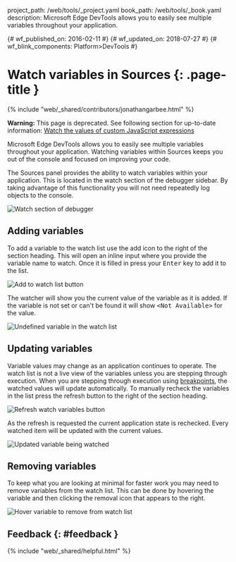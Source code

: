 project_path: /web/tools/_project.yaml
book_path: /web/tools/_book.yaml
description: Microsoft Edge DevTools allows you to easily see multiple variables throughout your application.

{# wf_published_on: 2016-02-11 #}
{# wf_updated_on: 2018-07-27 #}
{# wf_blink_components: Platform>DevTools #}

# Watch variables in Sources {: .page-title }

{% include "web/_shared/contributors/jonathangarbee.html" %}

<aside class="warning">
  <b>Warning:</b> This page is deprecated. See following section for up-to-date
  information: <a href="reference#watch">Watch the values of custom JavaScript
  expressions</a>
</aside>

Microsoft Edge DevTools allows you to easily see multiple variables throughout your application.
Watching variables within Sources keeps you out of the console and focused on improving your code.

The Sources panel provides the ability to watch variables within your application.
This is located in the watch section of the debugger sidebar.
By taking advantage of this functionality you will not need repeatedly log objects to the console.

![Watch section of debugger](imgs/sources-watch-variables-location.png)

## Adding variables

To add a variable to the watch list use the add icon to the right of the section heading.
This will open an inline input where you provide the variable name to watch.
Once it is filled in press your <kbd>Enter</kbd> key to add it to the list.

![Add to watch list button](imgs/add-variable-to-watch.png)

The watcher will show you the current value of the variable as it is added.
If the variable is not set or can't be found it will show <samp>&lt;Not Available&gt;</samp> for the value.

![Undefined variable in the watch list](imgs/undefined-variable-in-watch.png)

## Updating variables

Variable values may change as an application continues to operate.
The watch list is not a live view of the variables unless you are stepping through execution.
When you are stepping through execution using [breakpoints](breakpoints), the watched values will update automatically.
To manually recheck the variables in the list press the refresh button to the right of the section heading.

![Refresh watch variables button](imgs/refresh-variables-being-watched.png)

As the refresh is requested the current application state is rechecked.
Every watched item will be updated with the current values.

![Updated variable being watched](imgs/updated-variable-being-watched.png)

## Removing variables

To keep what you are looking at minimal for faster work you may need to remove variables from the watch list.
This can be done by hovering the variable and then clicking the removal icon that appears to the right.

![Hover variable to remove from watch list](imgs/hover-to-delete-watched-variable.png)

## Feedback {: #feedback }

{% include "web/_shared/helpful.html" %}
